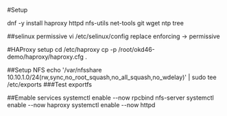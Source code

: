 #Setup


dnf -y install haproxy httpd nfs-utils net-tools git wget ntp tree 


##selinux permissive
vi /etc/selinux/config
replace enforcing -> permissive

#HAProxy setup
cd  /etc/haproxy
cp -p /root/okd46-demo/haproxy/haproxy.cfg .


##Setup NFS
echo '/var/nfsshare 10.10.1.0/24(rw,sync,no_root_squash,no_all_squash,no_wdelay)' | sudo tee /etc/exports
###Test
exportfs

##Emable services
systemctl enable --now rpcbind nfs-server 
systemctl enable --now haproxy
systemctl enable --now httpd
